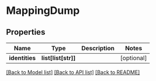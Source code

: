 # MappingDump

## Properties
Name | Type | Description | Notes
------------ | ------------- | ------------- | -------------
**identities** | **list[list[str]]** |  | [optional] 

[[Back to Model list]](../README.md#documentation-for-models) [[Back to API list]](../README.md#documentation-for-api-endpoints) [[Back to README]](../README.md)


